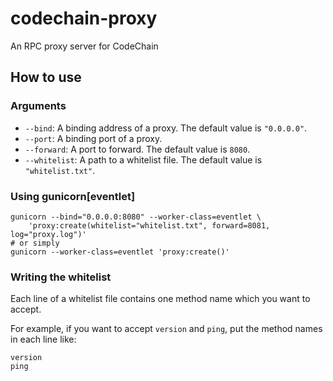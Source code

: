 # codechain-proxy
An RPC proxy server for CodeChain

## How to use

### Arguments 

- `--bind`: A binding address of a proxy. The default value is `"0.0.0.0"`.
- `--port`: A binding port of a proxy.
- `--forward`: A port to forward. The default value is `8080`.
- `--whitelist`: A path to a whitelist file. The default value is `"whitelist.txt"`.

### Using gunicorn[eventlet]
```
gunicorn --bind="0.0.0.0:8080" --worker-class=eventlet \
    'proxy:create(whitelist="whitelist.txt", forward=8081, log="proxy.log")'
# or simply
gunicorn --worker-class=eventlet 'proxy:create()'
```

### Writing the whitelist

Each line of a whitelist file contains one method name which you want to accept.

For example, if you want to accept `version` and `ping`, put the method names in each line like:

```
version
ping
```